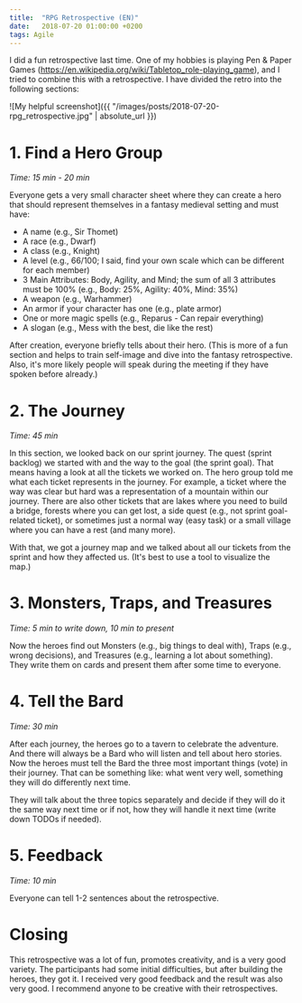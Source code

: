 ```yaml
---
title:  "RPG Retrospective (EN)"
date:   2018-07-20 01:00:00 +0200
tags: Agile
---
```


I did a fun retrospective last time. One of my hobbies is playing Pen & Paper Games (https://en.wikipedia.org/wiki/Tabletop_role-playing_game), and I tried to combine this with a retrospective. I have divided the retro into the following sections:

![My helpful screenshot]({{ "/images/posts/2018-07-20-rpg_retrospective.jpg" | absolute_url }})

# 1. Find a Hero Group
*Time: 15 min - 20 min*

Everyone gets a very small character sheet where they can create a hero that should represent themselves in a fantasy medieval setting and must have:
- A name (e.g., Sir Thomet)
- A race (e.g., Dwarf)
- A class (e.g., Knight)
- A level (e.g., 66/100; I said, find your own scale which can be different for each member)
- 3 Main Attributes: Body, Agility, and Mind; the sum of all 3 attributes must be 100% (e.g., Body: 25%, Agility: 40%, Mind: 35%)
- A weapon (e.g., Warhammer)
- An armor if your character has one (e.g., plate armor)
- One or more magic spells (e.g., Reparus - Can repair everything)
- A slogan (e.g., Mess with the best, die like the rest)

After creation, everyone briefly tells about their hero. (This is more of a fun section and helps to train self-image and dive into the fantasy retrospective. Also, it's more likely people will speak during the meeting if they have spoken before already.)

# 2. The Journey
*Time: 45 min*

In this section, we looked back on our sprint journey. The quest (sprint backlog) we started with and the way to the goal (the sprint goal). That means having a look at all the tickets we worked on. The hero group told me what each ticket represents in the journey. For example, a ticket where the way was clear but hard was a representation of a mountain within our journey. There are also other tickets that are lakes where you need to build a bridge, forests where you can get lost, a side quest (e.g., not sprint goal-related ticket), or sometimes just a normal way (easy task) or a small village where you can have a rest (and many more).

With that, we got a journey map and we talked about all our tickets from the sprint and how they affected us. (It's best to use a tool to visualize the map.)

# 3. Monsters, Traps, and Treasures
*Time: 5 min to write down, 10 min to present*

Now the heroes find out Monsters (e.g., big things to deal with), Traps (e.g., wrong decisions), and Treasures (e.g., learning a lot about something). They write them on cards and present them after some time to everyone.

# 4. Tell the Bard
*Time: 30 min*

After each journey, the heroes go to a tavern to celebrate the adventure. And there will always be a Bard who will listen and tell about hero stories. Now the heroes must tell the Bard the three most important things (vote) in their journey. That can be something like: what went very well, something they will do differently next time.

They will talk about the three topics separately and decide if they will do it the same way next time or if not, how they will handle it next time (write down TODOs if needed).

# 5. Feedback
*Time: 10 min*

Everyone can tell 1-2 sentences about the retrospective.

# Closing
This retrospective was a lot of fun, promotes creativity, and is a very good variety. The participants had some initial difficulties, but after building the heroes, they got it. I received very good feedback and the result was also very good. I recommend anyone to be creative with their retrospectives.
